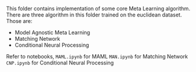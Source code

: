 This folder contains implementation of some core Meta Learning algorithm. There are three algorithm in this folder trained on the euclidean dataset. Those are:

- Model Agnostic Meta Learning
- Matching Network
- Conditional Neural Processing

Refer to notebooks,
`MAML.ipynb` for MAML
`MAN.ipynb`  for Matching Network
`CNP.ipynb`  for Conditional Neural Processing
